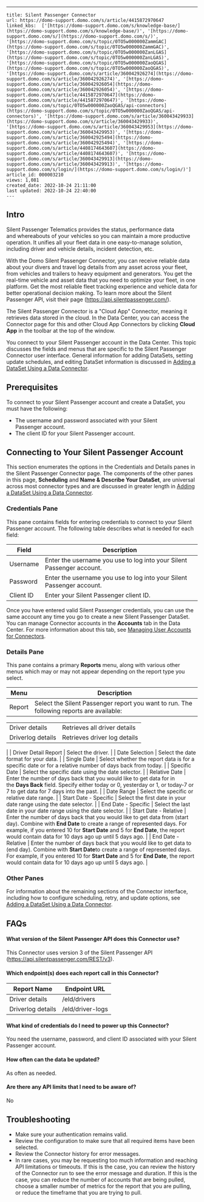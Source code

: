 ---
    title: Silent Passenger Connector
    url: https://domo-support.domo.com/s/article/4415872970647
    linked_kbs:  ['[https://domo-support.domo.com/s/knowledge-base/](https://domo-support.domo.com/s/knowledge-base/)', '[https://domo-support.domo.com/s/](https://domo-support.domo.com/s/)', '[https://domo-support.domo.com/s/topic/0TO5w000000ZammGAC](https://domo-support.domo.com/s/topic/0TO5w000000ZammGAC)', '[https://domo-support.domo.com/s/topic/0TO5w000000ZanLGAS](https://domo-support.domo.com/s/topic/0TO5w000000ZanLGAS)', '[https://domo-support.domo.com/s/topic/0TO5w000000ZaoQGAS](https://domo-support.domo.com/s/topic/0TO5w000000ZaoQGAS)', '[https://domo-support.domo.com/s/article/360042926274](https://domo-support.domo.com/s/article/360042926274)', '[https://domo-support.domo.com/s/article/360042926054](https://domo-support.domo.com/s/article/360042926054)', '[https://domo-support.domo.com/s/article/4415872970647](https://domo-support.domo.com/s/article/4415872970647)', '[https://domo-support.domo.com/s/topic/0TO5w000000ZaoQGAS/api-connectors](https://domo-support.domo.com/s/topic/0TO5w000000ZaoQGAS/api-connectors)', '[https://domo-support.domo.com/s/article/360043429933](https://domo-support.domo.com/s/article/360043429933)', '[https://domo-support.domo.com/s/article/360043429953](https://domo-support.domo.com/s/article/360043429953)', '[https://domo-support.domo.com/s/article/360042925494](https://domo-support.domo.com/s/article/360042925494)', '[https://domo-support.domo.com/s/article/4408174643607](https://domo-support.domo.com/s/article/4408174643607)', '[https://domo-support.domo.com/s/article/360043429913](https://domo-support.domo.com/s/article/360043429913)', '[https://domo-support.domo.com/s/login/](https://domo-support.domo.com/s/login/)']
    article_id: 000003210
    views: 1,081
    created_date: 2022-10-24 21:11:00
    last updated: 2022-10-24 22:40:00
    ---



Intro
-----


Silent Passenger Telematics provides the status, performance data and whereabouts of your vehicles so you can maintain a more productive operation. It unifies all your fleet data in one easy-to-manage solution, including driver and vehicle details, incident detection, etc.


With the Domo Silent Passenger Connector, you can receive reliable data about your divers and travel log details from any asset across your fleet, from vehicles and trailers to heavy equipment and generators. You get the real-time vehicle and asset data that you need to optimize your fleet, in one platform. Get the most reliable fleet tracking experience and vehicle data for better operational decision making. To learn more about the Silent Passenger API, visit their page (<https://api.silentpassenger.com/>).


The Silent Passenger Connector is a "Cloud App" Connector, meaning it retrieves data stored in the cloud. In the Data Center, you can access the Connector page for this and other Cloud App Connectors by clicking **Cloud App** in the toolbar at the top of the window.


You connect to your Silent Passenger account in the Data Center. This topic discusses the fields and menus that are specific to the Silent Passenger Connector user interface. General information for adding DataSets, setting update schedules, and editing DataSet information is discussed in [Adding a DataSet Using a Data Connector](/s/article/360042926274).


Prerequisites
-------------


To connect to your Silent Passenger account and create a DataSet, you must have the following:


* The username and password associated with your Silent Passenger account.
* The client ID for your Silent Passenger account.


Connecting to Your Silent Passenger Account
-------------------------------------------


This section enumerates the options in the Credentials and Details panes in the Silent Passenger Connector page. The components of the other panes in this page, **Scheduling** and **Name & Describe Your DataSet**, are universal across most connector types and are discussed in greater length in [Adding a DataSet Using a Data Connector](/s/article/360042926274).


### Credentials Pane


This pane contains fields for entering credentials to connect to your Silent Passenger account. The following table describes what is needed for each field:




| Field | Description |
| --- | --- |
| Username | Enter the username you use to log into your Silent Passenger account. |
| Password | Enter the username you use to log into your Silent Passenger account. |
| Client ID | Enter your Silent Passenger client ID. |


Once you have entered valid Silent Passenger credentials, you can use the same account any time you go to create a new Silent Passenger DataSet. You can manage Connector accounts in the **Accounts** tab in the Data Center. For more information about this tab, see [Managing User Accounts for Connectors](/s/article/360042926054).


### Details Pane


This pane contains a primary **Reports** menu, along with various other menus which may or may not appear depending on the report type you select.




| Menu | Description |
| --- | --- |
| Report | Select the Silent Passenger report you want to run. The following reports are available:

|  |  |
| --- | --- |
| Driver details | Retrieves all driver details |
| Driverlog details | Retrieves driver log details |

 |
| Driver Detail Report | Select the driver. |
| Date Selection | Select the date format for your data. |
| Single Date | Select whether the report data is for a specific date or for a relative number of days back from today. |
| Specific Date | Select the specific date using the date selector. |
| Relative Date | Enter the number of days back that you would like to get data for in the **Days Back** field. Specify either today or 0, yesterday or 1, or today-7 or 7 to get data for 7 days into the past. |
| Date Range | Select the specific or relative date range. |
| Start Date - Specific | Select the first date in your date range using the date selector. |
| End Date - Specific | Select the last date in your date range using the date selector. |
| Start Date - Relative | Enter the number of days back that you would like to get data from (start day). Combine with ********End Date******** to create a range of represented days.
For example, if you entered 10 for ********Start Date******** and 5 for ********End Date********, the report would contain data for 10 days ago up until 5 days ago. |
| End Date - Relative | Enter the number of days back that you would like to get data to (end day). Combine with ********Start Date********to create a range of represented days.
For example, if you entered 10 for ********Start Date******** and 5 for ********End Date********, the report would contain data for 10 days ago up until 5 days ago. |


### Other Panes


For information about the remaining sections of the Connector interface, including how to configure scheduling, retry, and update options, see [Adding a DataSet Using a Data Connector](/s/article/360042926274).


FAQs
----


#### What version of the Silent Passenger API does this Connector use?


This Connector uses version 3 of the Silent Passenger API (<https://api.silentpassenger.com/REST/v3>).


#### Which endpoint(s) does each report call in this Connector?




| Report Name | Endpoint URL |
| --- | --- |
| Driver details | /eld/drivers |
| Driverlog details | /eld/driver-logs |


#### What kind of credentials do I need to power up this Connector?


You need the username, password, and client ID associated with your Silent Passenger account.


#### How often can the data be updated?


As often as needed.


#### Are there any API limits that I need to be aware of?


No


Troubleshooting
---------------


* Make sure your authentication remains valid.
* Review the configuration to make sure that all required items have been selected.
* Review the Connector history for error messages.
* In rare cases, you may be requesting too much information and reaching API limitations or timeouts. If this is the case, you can review the history of the Connector run to see the error message and duration. If this is the case, you can reduce the number of accounts that are being pulled, choose a smaller number of metrics for the report that you are pulling, or reduce the timeframe that you are trying to pull.
